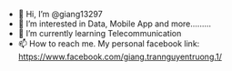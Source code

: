 - 👋 Hi, I’m @giang13297
- 👀 I’m interested in Data, Mobile App and more.........
- 🌱 I’m currently learning Telecommunication
- 📫 How to reach me. My personal facebook link: https://www.facebook.com/giang.trannguyentruong.1/

<!---
giang13297/giang13297 is a ✨ special ✨ repository because its `README.md` (this file) appears on your GitHub profile.
You can click the Preview link to take a look at your changes.
--->

